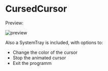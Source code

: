 # CursedCursor

Preview:


![preview](https://s7.gifyu.com/images/cursor.gif)



Also a SystemTray is included, with options to:
* Change the color of the cursor
* Stop the animated cursor
* Exit the programm
